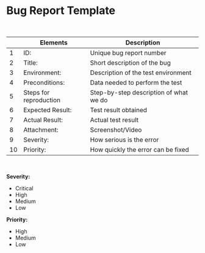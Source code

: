 # Bug Report Template

<br>

|  | Elements | Description |
| --- | --- | --- |
| 1 | ID: | Unique bug report number |
| 2 | Title: | Short description of the bug |
| 3 | Environment: | Description of the test environment |
| 4 | Preconditions: | Data needed to perform the test |
| 5 | Steps for reproduction | Step-by-step description of what we do |
| 6 | Expected Result: | Test result obtained |
| 7 | Actual Result: | Actual test result |
| 8 | Attachment: | Screenshot/Video |
| 9 | Severity: | How serious is the error |
| 10 | Priority: | How quickly the error can be fixed |

<br>

**Severity:**

- Critical
- High
- Medium
- Low

**Priority:**

- High
- Medium
- Low